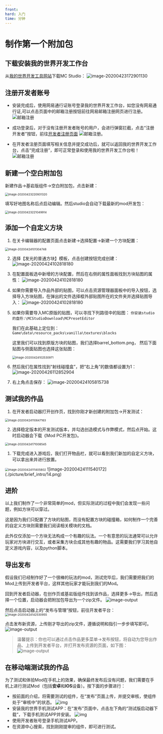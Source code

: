 ```yaml
---
front: 
hard: 入门
time: 分钟
---
```


# 制作第一个附加包

## 下载安装我的世界开发工作台

从[我的世界开发工具网站](https://mc.163.com/dev/index.html)下载MC Studio：
![image-20200423172901130](./picture/brief_intro/1.png)

## 注册开发者账号

- 安装完成后，使用网易通行证账号登录我的世界开发工作台，如您没有网易通行证,可以点击页面中的邮箱注册按钮前往网易邮箱注册网页进行注册。
![邮箱注册](./picture/brief_intro/registermail.png)

- 成功登录后，对于没有注册开发者账号的用户，会进行弹窗拦截，点击“注册开发者”按钮，前往[开发者注册页面](https://mcdev.webapp.163.com/#/reg)
![邮箱注册](./picture/brief_intro/registertips.png)。

- 在开发者注册页面填写相关信息并提交成功后，就可以返回我的世界开发工作台，点击“完成注册”，即可正常登录和使用我的世界开发工作台啦！
![邮箱注册](./picture/brief_intro/registerdev.png)


## 新建一个空白附加包

新建作品→基岩版组件→空白附加包，点击新建：

<img src="./picture/brief_intro/4.png" alt="image-20200423220931320" style="zoom:67%;" />

填写好地图名称后点启动编辑。然后studio会自动下载最新的mod开发包：

<img src="./picture/brief_intro/9.png" alt="image-20200423221049914" style="zoom:67%;" />

## 添加一个自定义方块

1. 在关卡编辑器的配置页面点击新建→选择配置→新建一个方块配置：
<img src="./picture/brief_intro/6.png" alt="image-20200424101304748" style="zoom:67%;" />

2. 选择【发光的普通方块】模板，点击创建按钮完成创建：
![image-20200424102818180](./picture/brief_intro/choosetemplate.png)

3. 在配置面板选中新增的方块配置，然后在右侧的属性面板找到方块贴图的属性：
   ![image-20200424102818180](./picture/brief_intro/8.png)

4. 如果你需要导入作品外部的贴图，可以点击资源管理器面板中的导入按钮，选择导入方块贴图，在弹出的文件选择框外部贴图所在的文件夹并选择贴图导入：
![image-20200424102818180](./picture/brief_intro/importtexture.png)
5. 如果你需要导入MC原版的贴图，可以寻找下列路径中的贴图：
   `你安装studio的盘符:\MCStudioDownload\MCPresetEditor`

   我们在此基础上定位到：`Game\data\resource_packs\vanilla\textures\blocks`

   这里我们可以找到原版方块的贴图，我们选择barrel_bottom.png，
   然后下面贴图与侧面贴图也选择这张贴图：

   <img src="./picture/brief_intro/7.png" alt="image-20200424102530971" style="zoom:67%;" />

6. 然后我们在属性找到“射线碰撞盒”，把“右上角”的数值都设置为1：
   ![image-20200426112852904](./picture/brief_intro/34.png)

7. 右上角点击保存：
   ![image-20200424105815738](./picture/brief_intro/10.png)

## 测试我的作品

1. 在开发者启动器打开创作页，找到你刚才新创建的附加包→开发测试：
<img src="./picture/brief_intro/11.png" alt="image-20200424110647163" style="zoom:67%;" />

2. 选择稳定版本的开发测试版本，并勾选创造模式与作弊模式，然后点开始。这时启动器会下载《Mod PC开发包》。
<img src="./picture/brief_intro/12.png" alt="image-20200424171008545" style="zoom:67%;" />

1. 下载完成进入游戏后，我们打开物品栏，就可以看到我们新加的自定义方块，可以拿出来并进行放置。
<img src="./picture/brief_intro/13.png" alt="image-20200424111405802" style="zoom:67%;" />
![image-20200424111540172](./picture/brief_intro/14.png)

## 进阶

以上我们制作了一个非常简单的mod，但实际测试的过程中我们会发现一些问题，例如方块可以穿过。

这是因为我们只配置了方块的贴图，而没有配置方块的碰撞箱，如何制作一个完善的自定义方块则需要我们阅读相关模块的文档。

此外仅仅添加一个方块无法构成一个有趣的玩法。一个有意思的玩法通常可以允许玩家对方块进行交互，或者采集方块合成其他有趣的物品。这需要我们学习其他自定义游戏内容，以及python脚本。

## 导出发布

假设我们已经制作好了一个很棒的玩法的mod，测试完毕后，我们需要把我们的Mod上传到开发者平台，这样其他玩家才能玩到我们的Mod。

回到开发者启动器，在创作页或基岩版组件找到该作品，选择更多→导出，然后选择一个位置，启动器会把附加包导出为一个zip文件。
![image-output](./picture/brief_intro/output.png)

然后点击启动器上的“发布与管理”按钮，前往开发者平台：
<img src="./picture/brief_intro/15.png" alt="image-20200424142530955" style="zoom:67%;" />

点击发布新资源，上传刚才导出的zip文件，遵循说明和指引一步步填写即可。
![image-output](./picture/brief_intro/publishweb.png)

> 温馨提示：你也可以通过点击作品更多菜单→发布按钮，将自动为您导出作品、上传到开发者平台，并打开发布资源的页面，如下图：
![image-output](./picture/brief_intro/publish.png)

## 在移动端测试我的作品

为了测试和体验Mod在手机上的效果，确保最终发布后没有问题，我们需要在手机上进行测试Mod（包括**安卓**和**IOS**设备）。按下面的步骤进行：

- 按前面的介绍，将需要测试的组件，在“发布”页面上传，并提交审核，使组件处于“审核中”的状态。
    ![img](./picture/brief_intro/test_review.png)
- 安装我的世界手机测试APP：在“发布”页面中，点击左下角的“测试版启动器下载”，下载手机测试APP并安装。
    ![img](./picture/brief_intro/test_downapp.png)
- 使用开发者账号登录手机测试APP。
- 在资源中心搜索，找到刚刚提审的组件，即可进行测试。